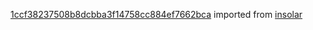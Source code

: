 [1ccf38237508b8dcbba3f14758cc884ef7662bca](https://github.com/insolar/insolar/commit/1ccf38237508b8dcbba3f14758cc884ef7662bca) imported from [insolar](https://github.com/insolar/insolar)
